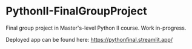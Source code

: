 # PythonII-FinalGroupProject
Final group project in Master's-level Python II course. Work in-progress.

Deployed app can be found here: https://pythonfinal.streamlit.app/
